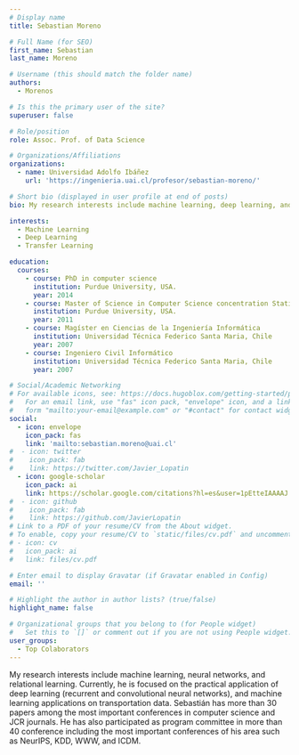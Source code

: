 ```yaml
---
# Display name
title: Sebastian Moreno

# Full Name (for SEO)
first_name: Sebastian
last_name: Moreno

# Username (this should match the folder name)
authors:
  - Morenos

# Is this the primary user of the site?
superuser: false

# Role/position
role: Assoc. Prof. of Data Science

# Organizations/Affiliations
organizations:
  - name: Universidad Adolfo Ibáñez
    url: 'https://ingenieria.uai.cl/profesor/sebastian-moreno/'

# Short bio (displayed in user profile at end of posts)
bio: My research interests include machine learning, deep learning, and transfer learning.

interests:
  - Machine Learning
  - Deep Learning
  - Transfer Learning

education:
  courses:
    - course: PhD in computer science
      institution: Purdue University, USA.
      year: 2014
    - course: Master of Science in Computer Science concentration Statistics
      institution: Purdue University, USA.
      year: 2011
    - course: Magíster en Ciencias de la Ingeniería Informática
      institution: Universidad Técnica Federico Santa Maria, Chile
      year: 2007
    - course: Ingeniero Civil Informático
      institution: Universidad Técnica Federico Santa Maria, Chile
      year: 2007

# Social/Academic Networking
# For available icons, see: https://docs.hugoblox.com/getting-started/page-builder/#icons
#   For an email link, use "fas" icon pack, "envelope" icon, and a link in the
#   form "mailto:your-email@example.com" or "#contact" for contact widget.
social:
  - icon: envelope
    icon_pack: fas
    link: 'mailto:sebastian.moreno@uai.cl'
#  - icon: twitter
#    icon_pack: fab
#    link: https://twitter.com/Javier_Lopatin
  - icon: google-scholar
    icon_pack: ai
    link: https://scholar.google.com/citations?hl=es&user=1pEtteIAAAAJ
#  - icon: github
#    icon_pack: fab
#    link: https://github.com/JavierLopatin
# Link to a PDF of your resume/CV from the About widget.
# To enable, copy your resume/CV to `static/files/cv.pdf` and uncomment the lines below.
# - icon: cv
#   icon_pack: ai
#   link: files/cv.pdf

# Enter email to display Gravatar (if Gravatar enabled in Config)
email: ''

# Highlight the author in author lists? (true/false)
highlight_name: false

# Organizational groups that you belong to (for People widget)
#   Set this to `[]` or comment out if you are not using People widget.
user_groups:
  - Top Colaborators
---
```


My research interests include machine learning, neural networks, and relational learning.  Currently, he is focused on the practical application of deep learning (recurrent and convolutional neural networks), and machine learning applications on transportation data. Sebastián has more than 30 papers among the most important conferences in computer science and JCR journals. He has also participated as program committee in more than 40 conference including the most important conferences of his area such as NeurIPS, KDD, WWW, and ICDM.